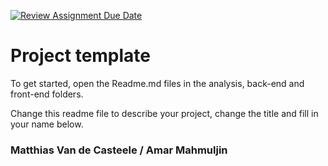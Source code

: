 [![Review Assignment Due Date](https://classroom.github.com/assets/deadline-readme-button-22041afd0340ce965d47ae6ef1cefeee28c7c493a6346c4f15d667ab976d596c.svg)](https://classroom.github.com/a/twPj_hbU)
# Project template

To get started, open the Readme.md files in the analysis, back-end and front-end folders.

Change this readme file to describe your project, change the title and fill in your name below.

### Matthias Van de Casteele / Amar Mahmuljin
